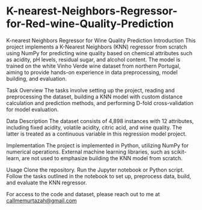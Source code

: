 # K-nearest-Neighbors-Regressor-for-Red-wine-Quality-Prediction
K-nearest Neighbors Regressor for Wine Quality Prediction
Introduction
This project implements a K-Nearest Neighbors (KNN) regressor from scratch using NumPy for predicting wine quality based on chemical attributes such as acidity, pH levels, residual sugar, and alcohol content. The model is trained on the white Vinho Verde wine dataset from northern Portugal, aiming to provide hands-on experience in data preprocessing, model building, and evaluation.

Task Overview
The tasks involve setting up the project, reading and preprocessing the dataset, building a KNN model with custom distance calculation and prediction methods, and performing D-fold cross-validation for model evaluation.

Data Description
The dataset consists of 4,898 instances with 12 attributes, including fixed acidity, volatile acidity, citric acid, and wine quality. The latter is treated as a continuous variable in this regression model project.

Implementation
The project is implemented in Python, utilizing NumPy for numerical operations. External machine learning libraries, such as scikit-learn, are not used to emphasize building the KNN model from scratch.

Usage
Clone the repository.
Run the Jupyter notebook or Python script.
Follow the tasks outlined in the notebook to set up, preprocess data, build, and evaluate the KNN regressor.

For access to the code and dataset, please reach out to me at callmemurtazah@gmail.com
